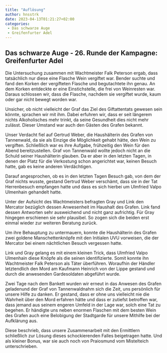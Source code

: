 ```yaml
---
title: "Auflösung"
author: hnsstrk
date: 2023-04-13T01:21:27+02:00
categories:
 - Das schwarze Auge
 - Greifenfurter Adel
---
```

## Das schwarze Auge - 26. Runde der Kampagne: Greifenfurter Adel

Die Untersuchung zusammen mit Wachtmeister Falk Peterson ergab, dass tatsächlich nur diese eine Flasche Wein vergiftet war. Bender suchte und fand den Korken der vergifteten Flasche und begutachtete ihn genau. An dem Korken entdeckte er eine Einstichstelle, die frei von Weinresten war. Daraus schlossen wir, dass die Flasche, nachdem sie vergiftet wurde, kaum oder gar nicht bewegt worden war.

Unsicher, ob nicht vielleicht der Graf das Ziel des Giftattentats gewesen sein könnte, sprachen wir mit ihm. Dabei erfuhren wir, dass er seit längerem nichts Alkoholisches mehr trinkt, da seine Gesundheit dies nicht mehr zulässt. Dieser Umstand war auch den Gästen des Grafen bekannt.

Unser Verdacht fiel auf Gertrud Weber, die Haushälterin des Grafen von Tannenwald, da sie als Einzige die Möglichkeit gehabt hätte, den Wein zu vergiften. Schließlich war es ihre Aufgabe, frühzeitig den Wein für den Abend bereitzustellen. Graf von Tannenwald wollte jedoch nicht an die Schuld seiner Haushälterin glauben. Da er aber in den letzten Tagen, in denen der Platz für die Verkostung schon angerichtet war, keinen Besuch hatte, gab es keine anderen Verdächtigen.

Darauf angesprochen, ob es in den letzten Tagen Besuch gab, von dem der Graf nichts wusste, gestand Gertrud Weber verschämt, dass sie in der Tat Herrenbesuch empfangen hatte und dass es sich hierbei um Ulmfried Valpo Ulmenhain gehandelt hatte.

Unter der Aufsicht des Wachtmeisters befragten Gray und Link den Mercator bezüglich dessen Anwesenheit im Haushalt des Grafen. Link fand dessen Antworten sehr ausweichend und nicht ganz aufrichtig. Für Gray hingegen erschienen sie sehr plausibel. So zogen sich die beiden erst einmal wieder zur weiteren Beratung zurück.

Um ihre Behauptung zu untermauern, konnte die Haushälterin des Grafen zwei goldene Manschettenknöpfe mit den Initialen UVU vorweisen, die der Mercator bei einem nächtlichen Besuch vergessen hatte.

Link und Gray gelang es mit einem kleinen Trick, dass Ulmfried Valpo Ulmenhain diese Knöpfe als die seinen identifizierte. Somit konnte ihn Wachtmeister Falk Peterson als Täter überführen. Woraufhin der Händler letztendlich den Mord am Kaufmann Heinrich von der Lippe gestand und durch die anwesenden Gardesoldaten abgeführt wurde.

Zwei Tage nach dem Bankett wurden wir erneut in das Anwesen des Grafen geladenund der Graf von Tannenwaldnahm sich die Zeit, uns persönlich für unsere Hilfe zu danken. Er gestand, dass er ohne uns vielleicht nie die Wahrheit über den Mord erfahren hätte und dass er zutiefst betroffen war, dass jemand aus seinem engeren Umfeld in der Lage war, solch eine Tat zu begehen. Er händigte uns neben enormen Flaschen mit dem besten Wein des Grafen auch eine Belobigung der Stadtgarde für unsere Mithilfe bei der Aufklärung aus.

Diese beschrieb, dass unsere Zusammenarbeit mit den Ermittlern schließlich zur Lösung dieses schockierenden Falles beigetragen hatte. Und als kleiner Bonus, war sie auch noch von Praiosmund vom Mistelteich unterschrieben.
